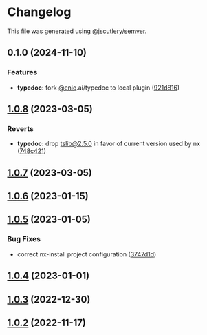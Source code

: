 # Changelog

This file was generated using [@jscutlery/semver](https://github.com/jscutlery/semver).

## 0.1.0 (2024-11-10)


### Features

* **typedoc:** fork [@enio](https://github.com/enio).ai/typedoc to local plugin ([921d816](https://github.com/spaceribs/spaceribs/commit/921d816b954a35780c3a2e03fd4931c80e062b95))

## [1.0.8](https://github.com/enio-ireland/enio/compare/typedoc-1.0.7...typedoc-1.0.8) (2023-03-05)


### Reverts

* **typedoc:** drop tslib@2.5.0 in favor of current version used by nx ([748c421](https://github.com/enio-ireland/enio/commit/748c421683fe5dd563b62de2dcccd568d30358ea))

## [1.0.7](https://github.com/enio-ireland/enio/compare/typedoc-1.0.6...typedoc-1.0.7) (2023-03-05)

## [1.0.6](https://github.com/enio-ireland/enio/compare/typedoc-1.0.5...typedoc-1.0.6) (2023-01-15)

## [1.0.5](https://github.com/enio-ireland/enio/compare/typedoc-1.0.4...typedoc-1.0.5) (2023-01-05)


### Bug Fixes

* correct nx-install project configuration ([3747d1d](https://github.com/enio-ireland/enio/commit/3747d1d1ee278b33afa964b17361e46be332bbc8))

## [1.0.4](https://github.com/enio-ireland/enio/compare/typedoc-1.0.3...typedoc-1.0.4) (2023-01-01)

## [1.0.3](https://github.com/enio-ireland/enio/compare/typedoc-1.0.2...typedoc-1.0.3) (2022-12-30)

## [1.0.2](https://github.com/enio-ireland/enio/compare/typedoc-1.0.1...typedoc-1.0.2) (2022-11-17)

